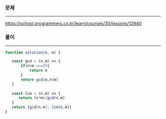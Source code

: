 ### 문제
---
https://school.programmers.co.kr/learn/courses/30/lessons/12940

### 풀이
----
```jsx
function solution(n, m) {

   const gcd = (n,m) => {
       if(n%m ===0){
           return m
       }
       return gcd(m,n%m)
   }
   
   const lcm = (n,m) => {
      return (n*m)/gcd(n,m)
   }
   return [gcd(n,m), lcm(n,m)]
}
```
